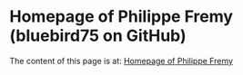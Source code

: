 # Homepage of Philippe Fremy (bluebird75 on GitHub)

The content of this page is at: [Homepage of Philippe Fremy](http://www.freehackers.org/Philippe_Fremy)
